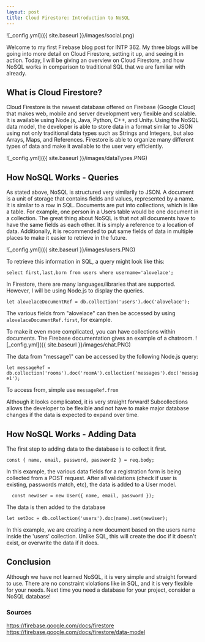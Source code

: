 ```yaml
---
layout: post
title: Cloud Firestore: Introduction to NoSQL
---
```


![_config.yml]({{ site.baseurl }}/images/social.png)

Welcome to my first Firebase blog post for INTP 362. My three blogs will be going into more detail on Cloud Firestore, setting it up, and seeing it in action. Today, I will be giving an overview on Cloud Firestore, and how NoSQL works in comparison to traditional SQL that we are familiar with already.


## What is Cloud Firestore?
Cloud Firestore is the newest database offered on Firebase (Google Cloud) that makes web, mobile and server development very flexible and scalable. It is available using Node.js, Java, Python, C++, and Unity. Using the NoSQL data model, the developer is able to store data in a format similar to JSON using not only traditional data types such as Strings and Integers, but also Arrays, Maps, and References. Firestore is able to organize many different types of data and make it available to the user very efficiently.

![_config.yml]({{ site.baseurl }}/images/dataTypes.PNG)


## How NoSQL Works - Queries
As stated above, NoSQL is structured very similarily to JSON. A document is a unit of storage that contains fields and values, represented by a name. It is similar to a row in SQL. Documents are put into collections, which is like a table. For example, one person in a Users table would be one document in a collection. The great thing about NoSQL is that not all documents have to have the same fields as each other. It is simply a reference to a location of data. Additionally, it is recommended to put same fields of data in multiple places to make it easier to retrieve in the future. 

![_config.yml]({{ site.baseurl }}/images/users.PNG)

To retrieve this information in SQL, a query might look like this:  

`select first,last,born from users where username='alovelace';`
  
In Firestore, there are many languages/libraries that are supported. However, I will be using Node.js to display the queries.  

`let alovelaceDocumentRef = db.collection('users').doc('alovelace');`

The various fields from "alovelace" can then be accessed by using `alovelaceDocumentRef.first`, for example.

To make it even more complicated, you can have collections within documents. The Firebase documentation gives an example of a chatroom.
![_config.yml]({{ site.baseurl }}/images/chat.PNG)

The data from "message1" can be accessed by the following Node.js query:  

`let messageRef = db.collection('rooms').doc('roomA').collection('messages').doc('message1');`  

To access from, simple use `messageRef.from`

Although it looks complicated, it is very straight forward! Subcollections allows the developer to be flexible and not have to make major database changes if the data is expected to expand over time. 

## How NoSQL Works - Adding Data
The first step to adding data to the database is to collect it first. 

`const { name, email, password, password2 } = req.body;`

In this example, the various data fields for a registration form is being collected from a POST request. After all validations (check if user is existing, passwords match, etc), the data is added to a User model.

`  const newUser = new User({
     name, email, password
   });`

The data is then added to the database

`let setDoc = db.collection('users').doc(name).set(newUser);`

In this example, we are creating a new document based on the users name inside the 'users' collection. Unlike SQL, this will create the doc if it doesn't exist, or overwrite the data if it does.

## Conclusion
Although we have not learned NoSQL, it is very simple and straight forward to use. There are no constraint violations like in SQL, and it is very flexible for your needs. Next time you need a database for your project, consider a NoSQL database!


### Sources
https://firebase.google.com/docs/firestore
https://firebase.google.com/docs/firestore/data-model


